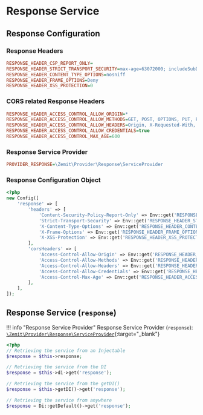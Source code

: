 # Response Service

## Response Configuration

### Response Headers

```ini
RESPONSE_HEADER_CSP_REPORT_ONLY=
RESPONSE_HEADER_STRICT_TRANSPORT_SECURITY=max-age=63072000; includeSubDomains; preload
RESPONSE_HEADER_CONTENT_TYPE_OPTIONS=nosniff
RESPONSE_HEADER_FRAME_OPTIONS=Deny
RESPONSE_HEADER_XSS_PROTECTION=0
```

### CORS related Response Headers

```ini
RESPONSE_HEADER_ACCESS_CONTROL_ALLOW_ORIGIN=*
RESPONSE_HEADER_ACCESS_CONTROL_ALLOW_METHODS=GET, POST, OPTIONS, PUT, PATCH, DELETE
RESPONSE_HEADER_ACCESS_CONTROL_ALLOW_HEADERS=Origin, X-Requested-With, Content-Range, Content-Disposition, Content-Type, Authorization, X-Authorization
RESPONSE_HEADER_ACCESS_CONTROL_ALLOW_CREDENTIALS=true
RESPONSE_HEADER_ACCESS_CONTROL_MAX_AGE=600
```

### Response Service Provider

```ini
PROVIDER_RESPONSE=\Zemit\Provider\Response\ServiceProvider
```

### Response Configuration Object

```php
<?php
new Config([
    'response' => [
        'headers' => [
            'Content-Security-Policy-Report-Only' => Env::get('RESPONSE_HEADER_CSP_REPORT_ONLY', ''),
            'Strict-Transport-Security' => Env::get('RESPONSE_HEADER_STRICT_TRANSPORT_SECURITY', 'max-age=63072000; includeSubDomains; preload'),
            'X-Content-Type-Options' => Env::get('RESPONSE_HEADER_CONTENT_TYPE_OPTIONS', 'nosniff'),
            'X-Frame-Options' => Env::get('RESPONSE_HEADER_FRAME_OPTIONS', 'Deny'),
            'X-XSS-Protection' => Env::get('RESPONSE_HEADER_XSS_PROTECTION', 0),
        ],
        'corsHeaders' => [
            'Access-Control-Allow-Origin' => Env::get('RESPONSE_HEADER_ACCESS_CONTROL_ALLOW_ORIGIN', '*'),
            'Access-Control-Allow-Methods' => Env::get('RESPONSE_HEADER_ACCESS_CONTROL_ALLOW_METHODS', 'GET, POST, OPTIONS, PUT, PATCH, DELETE'),
            'Access-Control-Allow-Headers' => Env::get('RESPONSE_HEADER_ACCESS_CONTROL_ALLOW_HEADERS', 'Origin, X-Requested-With, Content-Range, Content-Disposition, Content-Type, Authorization, X-Authorization'),
            'Access-Control-Allow-Credentials' => Env::get('RESPONSE_HEADER_ACCESS_CONTROL_ALLOW_CREDENTIALS', 'true'),
            'Access-Control-Max-Age' => Env::get('RESPONSE_HEADER_ACCESS_CONTROL_MAX_AGE', '600'),
        ],
    ],
]);
```

## Response Service (`response`)

!!! info "Response Service Provider"
    Response Service Provider (`response`):
    [`\Zemit\Provider\Response\ServiceProvider`](https://github.com/zemit-cms/core/blob/master/src/Provider/Response/ServiceProvider.php){:target="_blank"}

```php
<?php
// Retrieving the service from an Injectable
$response = $this->response;

// Retrieving the service from the DI
$response = $this->di->get('response');

// Retrieving the service from the getDI()
$response = $this->getDI()->get('response');

// Retrieving the service from anywhere
$response = Di::getDefault()->get('response');
```
